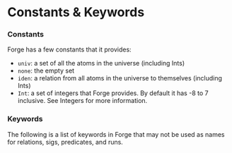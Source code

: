 # Constants & Keywords

### Constants

Forge has a few constants that it provides:

* `univ`: a set of all the atoms in the universe (including Ints)
* `none`: the empty set
* `iden`: a relation from all atoms in the universe to themselves (including Ints)
* `Int`: a set of integers that Forge provides. By default it has -8 to 7 inclusive. See Integers for more information.

### Keywords

The following is a list of keywords in Forge that may not be used as names for relations, sigs, predicates, and runs.
